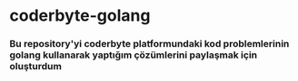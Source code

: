 # coderbyte-golang

### Bu repository'yi coderbyte platformundaki kod problemlerinin golang kullanarak yaptığım çözümlerini paylaşmak için oluşturdum
